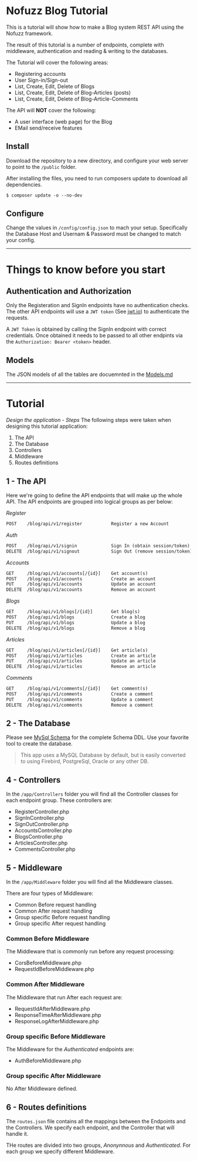 # Nofuzz Blog Tutorial
This is a tutorial will show how to make a Blog system REST API using the Nofuzz framework.

The result of this tutorial is a number of endpoints, complete with middleware, authentication and reading & writing to the databases. 

The Tutorial will cover the following areas:
- Registering accounts
- User Sign-in/Sign-out
- List, Create, Edit, Delete of Blogs
- List, Create, Edit, Delete of Blog-Articles (posts)
- List, Create, Edit, Delete of Blog-Article-Comments

The API will __NOT__ cover the following:
- A user interface (web page) for the Blog
- EMail send/receive features

## Install
Download the repository to a new directory, and configure your web server to point to the `/public` folder.

After installing the files, you need to run composers update to download all dependencies.
```txt
$ composer update -o --no-dev
```

## Configure
Change the values in `/config/config.json` to mach your setup. Specifically the Database Host and Usernam & Password must be changed to match your config.


---
# Things to know before you start

## Authentication and Authorization
Only the Registeration and SignIn endpoints have no authentication checks. The other API endpoints will use a `JWT token` (See [jwt.io](jwt.io)) to authenticate the requests.

A `JWT Token` is obtained by calling the SignIn endpoint with correct credentials. Once obtained it needs to be passed to all other endpints via the `Authorization: Bearer <token>` header.

## Models
The JSON models of all the tables are docuemnted in the [Models.md](doc/models.md)


---
# Tutorial

*Design the application - Steps*
The following steps were taken when designing this tutorial application:

1. The API
2. The Database
3. Controllers
4. Middleware
5. Routes definitions


## 1 - The API
Here we're going to define the API endpoints that will make up the whole API. The API endpoints are grouped into logical groups as per below:

*Register*
```txt
POST    /blog/api/v1/register           Register a new Account
```
*Auth*
```txt
POST    /blog/api/v1/signin             Sign In (obtain session/token)
DELETE  /blog/api/v1/signout            Sign Out (remove session/token)
```
*Accounts*
```txt
GET     /blog/api/v1/accounts[/{id}]    Get account(s) 
POST    /blog/api/v1/accounts           Create an account
PUT     /blog/api/v1/accounts           Update an account
DELETE  /blog/api/v1/accounts           Remove an account
```
*Blogs*
```txt
GET     /blog/api/v1/blogs[/{id}]       Get blog(s)
POST    /blog/api/v1/blogs              Create a blog
PUT     /blog/api/v1/blogs              Update a blog
DELETE  /blog/api/v1/blogs              Remove a blog
```
*Articles*
```txt
GET     /blog/api/v1/articles[/{id}]    Get article(s)
POST    /blog/api/v1/articles           Create an article
PUT     /blog/api/v1/articles           Update an article
DELETE  /blog/api/v1/articles           Remove an article
```
*Comments*
```txt
GET     /blog/api/v1/comments[/{id}]    Get comment(s)
POST    /blog/api/v1/comments           Create a comment
PUT     /blog/api/v1/comments           Update a comment
DELETE  /blog/api/v1/comments           Remove a comment
```


## 2 - The Database
Please see [MySql Schema](doc/schema.mysql.sql) for the complete Schema DDL. Use your favorite tool to create the database.

> This app uses a MySQL Database by default, but is easily converted to using Firebird, PostgreSql, Oracle or any other DB.

## 4 - Controllers
In the `/app/Controllers` folder you will find all the Controller classes for each endpoint group. These controllers are:
- RegisterController.php
- SignInController.php
- SignOutController.php
- AccountsController.php
- BlogsController.php
- ArticlesController.php
- CommentsController.php

## 5 - Middleware
In the `/app/Middleware` folder you will find all the Middleware classes. 

There are four types of Middleware:
- Common Before request handling
- Common After request handling
- Group specific Before request handling
- Group specific After request handling

### Common Before Middleware
The Middleware that is commonly run before any request processing:
- CorsBeforeMiddleware.php
- RequestIdBeforeMiddleware.php

### Common After Middleware
The Middleware that run After each request are:
- RequestIdAfterMiddleware.php
- ResponseTimeAfterMiddleware.php
- ResponseLogAfterMiddleware.php

### Group specific Before Middleware
The Middleware for the *Authenticated* endpoints are:
- AuthBeforeMiddleware.php

### Group specific After Middleware
No After Middleware defined.

## 6 - Routes definitions
The `routes.json` file contains all the mappings between the Endpoints and the Controllers. We specify each endpoint, and the Controller that will handle it.

THe routes are divided into two groups, *Anonynnous* and *Authenticated*. For each group we specify different Middleware.
